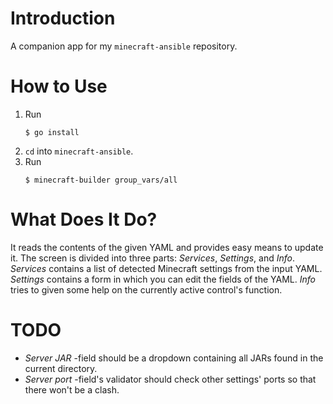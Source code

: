 # Introduction
A companion app for my `minecraft-ansible` repository.

# How to Use
1. Run
    ```
    $ go install
    ```
1. `cd` into `minecraft-ansible`.
1. Run
    ```
    $ minecraft-builder group_vars/all
    ```

# What Does It Do?
It reads the contents of the given YAML and provides easy means to update it. The screen is divided into three parts: _Services_, _Settings_, and _Info_. _Services_ contains a list of detected Minecraft settings from the input YAML. _Settings_ contains a form in which you can edit the fields of the YAML. _Info_ tries to given some help on the currently active control's function.

# TODO
- _Server JAR_ -field should be a dropdown containing all JARs found in the current directory.
- _Server port_ -field's validator should check other settings' ports so that there won't be a clash.